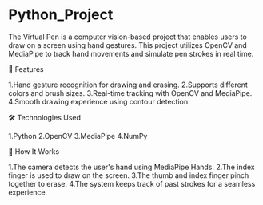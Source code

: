 # Python_Project

The Virtual Pen is a computer vision-based project that enables users to draw on a screen using hand gestures. This project utilizes OpenCV and MediaPipe to track hand movements and simulate pen strokes in real time.

🎯 Features

1.Hand gesture recognition for drawing and erasing.
2.Supports different colors and brush sizes.
3.Real-time tracking with OpenCV and MediaPipe.
4.Smooth drawing experience using contour detection.

🛠️ Technologies Used

1.Python
2.OpenCV
3.MediaPipe
4.NumPy

🎨 How It Works

1.The camera detects the user's hand using MediaPipe Hands.
2.The index finger is used to draw on the screen.
3.The thumb and index finger pinch together to erase.
4.The system keeps track of past strokes for a seamless experience.

